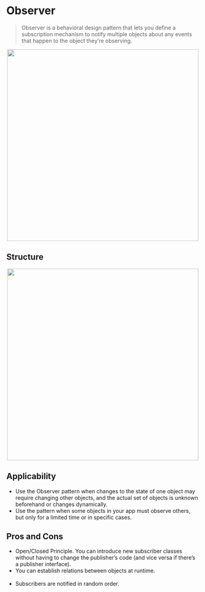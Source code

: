 ﻿# Observer

> Observer is a behavioral design pattern that lets you define a subscription mechanism to notify multiple objects about any events that happen to the object they’re observing.

<p align="center">
  <img width="500" src="https://refactoring.guru/images/patterns/content/observer/observer.png" />
</p>

## Structure

<p align="center">
  <img width="500" src="https://refactoring.guru/images/patterns/diagrams/observer/structure.png" />
</p>

## Applicability

- Use the Observer pattern when changes to the state of one object may require changing other objects, and the actual set of objects is unknown beforehand or changes dynamically.
- Use the pattern when some objects in your app must observe others, but only for a limited time or in specific cases.

## Pros and Cons
- Open/Closed Principle. You can introduce new subscriber classes without having to change the publisher’s code (and vice versa if there’s a publisher interface).
- You can establish relations between objects at runtime.
<br/><br/>  
- Subscribers are notified in random order.